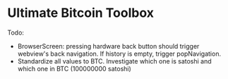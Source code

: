 Ultimate Bitcoin Toolbox
========================

Todo:
- BrowserScreen: pressing hardware back button should trigger webview's back navigation.
  If history is empty, trigger popNavigation.
- Standardize all values to BTC. Investigate which one is satoshi and which one in BTC (100000000 satoshi)
